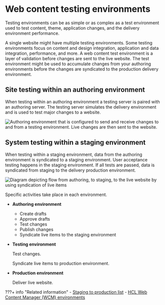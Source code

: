 # Web content testing environments

Testing environments can be as simple or as complex as a test environment used to test content, theme, application changes, and the delivery environment performance.

A single website might have multiple testing environments. Some testing environments focus on content and design integration, application and data integration, performance, and more. A web content test environment is a layer of validation before changes are sent to the live website. The test environment might be used to accumulate changes from your authoring environments before the changes are syndicated to the production delivery environment.

## Site testing within an authoring environment

When testing within an authoring environment a testing server is paired with an authoring server. The testing server simulates the delivery environment and is used to test major changes to a website.

![Authoring environment that is configured to send and receive changes to and from a testing environment. Live changes are then sent to the website.](../../../../images/wcm_authoring_uat.jpg)

## System testing within a staging environment

When testing within a staging environment, data from the authoring environment is syndicated to a staging environment. User acceptance testing happens in the staging environment. If all tests are passed, data is syndicated from staging to the delivery production environment.

![Diagram depicting flow from authoring, to staging, to the live website by using syndication of live items](../../../../images/wcm_staging_production.jpg)

Specific activities take place in each environment.

-   **Authoring environment**

    -   Create drafts
    -   Approve drafts
    -   Test changes
    -   Publish changes
    -   Syndicate live items to the staging environment

-   **Testing environment**

    Test changes.

    Syndicate live items to production environment.

-   **Production environment**

    Deliver live website.



???+ info "Related information"
    - [Staging to production list](../../../../deployment/manage/staging_to_production/overview_of_staging_to_prod/dep_stage_check.md)
    - [HCL Web Content Manager \(WCM\) environments](../wcm_env/index.md)

